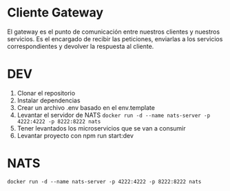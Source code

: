 # Cliente Gateway

El gateway es el punto de comunicación entre nuestros clientes y nuestros servicios. Es el encargado de recibir las peticiones, enviarlas a los servicios correspondientes y devolver la respuesta al cliente.

# DEV

1. Clonar el repositorio
2. Instalar dependencias
3. Crear un archivo .env basado en el env.template
4. Levantar el servidor de NATS
 `docker run -d --name nats-server -p 4222:4222 -p 8222:8222 nats`
5. Tener levantados los microservicios que se van a consumir
6. Levantar proyecto con npm run start:dev

# NATS

 `docker run -d --name nats-server -p 4222:4222 -p 8222:8222 nats`